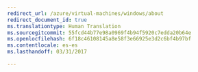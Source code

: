 ```yaml
---
redirect_url: /azure/virtual-machines/windows/about
redirect_document_id: true
ms.translationtype: Human Translation
ms.sourcegitcommit: 55fcd44b77e98a0969f4b94f5920c7edda20b64e
ms.openlocfilehash: 6f18c46108145a8e58f3e66925e3d2c6bf4b97bf
ms.contentlocale: es-es
ms.lasthandoff: 03/31/2017

---
```


